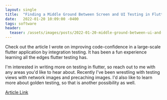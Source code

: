 ```yaml
---
layout: single
title:  "Finding a Middle Ground Between Screen and UI Testing in Flutter"
date:   2022-01-20 10:09:00 -0400
tags: software
header:
  teaser: /assets/images/posts/2022-01-20-middle-ground-between-ui-and-widget-testing-in-flutter/header.jpg
---
```


Check out the article I wrote on improving code-confidence in a large-scale flutter application by integration testing. It has been a fun experience learning all the edges flutter testing has.

I'm interested in writing more on testing in flutter, so reach out to me with any areas you'd like to hear about. Recently I've been wrestling with testing views with network images and precaching images. I'd also like to learn more about golden testing, so that is another possibility as well.

[Article Link](https://www.betterment.com/engineering/flutter-screen-ui-testing)